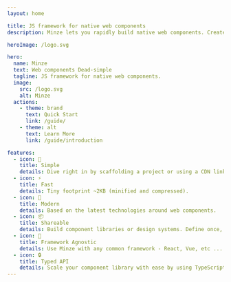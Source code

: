 ```yaml
---
layout: home

title: JS framework for native web components
description: Minze lets you rapidly build native web components. Create encapsulated, reusable, cross-framework web components and scale your component library with ease.

heroImage: /logo.svg

hero:
  name: Minze
  text: Web components Dead-simple
  tagline: JS framework for native web components.
  image:
    src: /logo.svg
    alt: Minze
  actions:
    - theme: brand
      text: Quick Start
      link: /guide/
    - theme: alt
      text: Learn More
      link: /guide/introduction

features:
  - icon: 👶
    title: Simple
    details: Dive right in by scaffolding a project or using a CDN link.
  - icon: ⚡
    title: Fast
    details: Tiny footprint ~2KB (minified and compressed).
  - icon: 🚀
    title: Modern
    details: Based on the latest technologies around web components.
  - icon: 📦
    title: Shareable
    details: Build component libraries or design systems. Define once, use everywhere.
  - icon: 🎲
    title: Framework Agnostic
    details: Use Minze with any common framework - React, Vue, etc ...
  - icon: 🔒
    title: Typed API
    details: Scale your component library with ease by using TypeScript.
---
```

